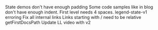State demos don't have enough padding
Some code samples like in blog don't have enough indent. First level needs 4 spaces.
legend-state-v1 erroring
Fix all internal links
Links starting with / need to be relative
    getFirstDocsPath
Update LL video with v2